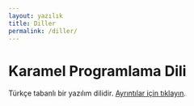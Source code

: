 ```yaml
---
layout: yazılık
title: Diller
permalink: /diller/
---
```

# Karamel Programlama Dili

Türkçe tabanlı bir yazılım dilidir. [Ayrıntılar için tıklayın](/diller/karamel).